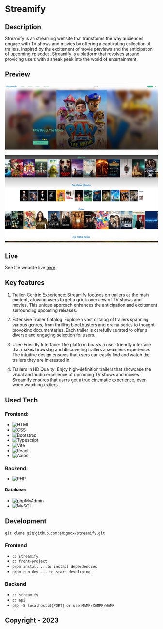 # Streamify

## Description
Streamify is an streaming website that transforms the way audiences engage with TV shows and movies by offering a captivating collection of trailers. Inspired by the excitement of movie previews and the anticipation of upcoming episodes, Streamify is a platform that revolves around providing users with a sneak peek into the world of entertainment.

## Preview
![screenshot1](/images/screenshot.jpg)

![screenshot2](/images/screenshot2.png)

## Live
See the website live [here](https://yannick2019.github.io/streamify/)

## Key features
1. Trailer-Centric Experience: Streamify focuses on trailers as the main content, allowing users to get a quick overview of TV shows and movies. This unique approach enhances the anticipation and excitement surrounding upcoming releases.

2. Extensive Trailer Catalog: Explore a vast catalog of trailers spanning various genres, from thrilling blockbusters and drama series to thought-provoking documentaries. Each trailer is carefully curated to offer a diverse and engaging selection for users.

3. User-Friendly Interface: The platform boasts a user-friendly interface that makes browsing and discovering trailers a seamless experience. The intuitive design ensures that users can easily find and watch the trailers they are interested in.

4. Trailers in HD Quality: Enjoy high-definition trailers that showcase the visual and audio excellence of upcoming TV shows and movies. Streamify ensures that users get a true cinematic experience, even when watching trailers.

## Used Tech

### Frontend:
- ![HTML](https://img.shields.io/badge/-HTML-E34F26?logo=html5&logoColor=white&style=flat)
- ![CSS](https://img.shields.io/badge/-CSS-1572B6?logo=css3&logoColor=white&style=flat)
- ![Bootstrap](https://img.shields.io/badge/-Bootstrap-563D7C?logo=bootstrap&logoColor=white&style=flat)
- ![Typescript](https://img.shields.io/badge/-Typescript-3178C6?logo=typescript&logoColor=white&style=flat)
- ![Vite](https://img.shields.io/badge/-Vite-646CFF?logo=vite&logoColor=white&style=flat)
- ![React](https://img.shields.io/badge/-React-61DAFB?logo=react&logoColor=white&style=flat)
- ![Axios](https://img.shields.io/badge/-Axios-007ACC?style=flat)

### Backend:
- ![PHP](https://img.shields.io/badge/-PHP-777BB4?logo=php&logoColor=white&style=flat)

#### Database:
- ![phpMyAdmin](https://img.shields.io/badge/-phpMyAdmin-FF8300?logo=phpmyadmin&logoColor=white&style=flat)
- ![MySQL](https://img.shields.io/badge/-MySQL-4479A1?logo=mysql&logoColor=white&style=flat)

## Development
`git clone git@github.com:emignox/streamify.git`

### Frontend
- `cd streamify`
- `cd front-project`
- `pnpm install ...to install dependencies`
- `pnpm run dev ... to start developing`
### Backend
- `cd streamify`
- `cd api`
- `php -S localhost:${PORT} or use MAMP/XAMPP/WAMP`

## Copyright - 2023
